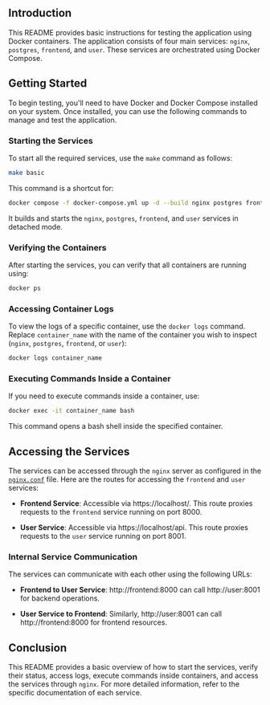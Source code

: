 ## Introduction

This README provides basic instructions for testing the application using Docker containers. The application consists of four main services: `nginx`, `postgres`, `frontend`, and `user`. These services are orchestrated using Docker Compose.

## Getting Started

To begin testing, you'll need to have Docker and Docker Compose installed on your system. Once installed, you can use the following commands to manage and test the application.

### Starting the Services

To start all the required services, use the `make` command as follows:

```bash
make basic
```

This command is a shortcut for:

```bash
docker compose -f docker-compose.yml up -d --build nginx postgres frontend user
```

It builds and starts the `nginx`, `postgres`, `frontend`, and `user` services in detached mode.

### Verifying the Containers

After starting the services, you can verify that all containers are running using:

```bash
docker ps
```

### Accessing Container Logs

To view the logs of a specific container, use the `docker logs` command. Replace `container_name` with the name of the container you wish to inspect (`nginx`, `postgres`, `frontend`, or `user`):

```bash
docker logs container_name
```

### Executing Commands Inside a Container

If you need to execute commands inside a container, use:

```bash
docker exec -it container_name bash
```

This command opens a bash shell inside the specified container.

## Accessing the Services

The services can be accessed through the `nginx` server as configured in the [`nginx.conf`](command:_github.copilot.openRelativePath?%5B%7B%22scheme%22%3A%22file%22%2C%22authority%22%3A%22%22%2C%22path%22%3A%22%2Fhome%2Fklheb%2Fmy_github%2Ftranscendance%2Fsrcs%2Frequirements%2Fnginx%2Fconf%2Fnginx.conf%22%2C%22query%22%3A%22%22%2C%22fragment%22%3A%22%22%7D%5D "/home/klheb/my_github/transcendance/srcs/requirements/nginx/conf/nginx.conf") file. Here are the routes for accessing the `frontend` and `user` services:

- **Frontend Service**: Accessible via https://localhost/. This route proxies requests to the `frontend` service running on port 8000.

- **User Service**: Accessible via https://localhost/api. This route proxies requests to the `user` service running on port 8001.

### Internal Service Communication

The services can communicate with each other using the following URLs:

- **Frontend to User Service**: http://frontend:8000 can call http://user:8001 for backend operations.

- **User Service to Frontend**: Similarly, http://user:8001 can call http://frontend:8000 for frontend resources.

## Conclusion

This README provides a basic overview of how to start the services, verify their status, access logs, execute commands inside containers, and access the services through `nginx`. For more detailed information, refer to the specific documentation of each service.
